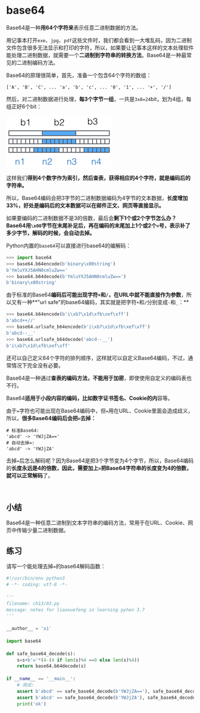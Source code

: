 # base64

Base64是一种**用64个字符来**表示任意二进制数据的方法。

用记事本打开`exe`、`jpg`、`pdf`这些文件时，我们都会看到一大堆乱码，因为二进制文件包含很多无法显示和打印的字符，所以，如果要让记事本这样的文本处理软件能处理二进制数据，就需要一个**二进制到字符串的转换方法**。Base64是一种最常见的二进制编码方法。

Base64的原理很简单，首先，准备一个包含64个字符的数组：

```
['A', 'B', 'C', ... 'a', 'b', 'c', ... '0', '1', ... '+', '/']
```

然后，对二进制数据进行处理，**每3个字节一组**，一共是`3x8=24`bit，划为4组，每组正好6个bit：

![base64-encode](001399415038305edba53df7d784a7fa76c6b7f6526873b000.png)

这样我们**得到4个数字作为索引，然后查表，获得相应的4个字符，就是编码后的字符串。**

所以，Base64编码会把3字节的二进制数据编码为4字节的文本数据，**长度增加33%，好处是编码后的文本数据可以在邮件正文、网页等直接显示。**

如果要编码的二进制数据不是3的倍数，最后会**剩下1个或2个字节怎么办？Base64用`\x00`字节在末尾补足后，再在编码的末尾加上1个或2个`=`号，表示补了多少字节，解码的时候，会自动去掉。**

Python内置的`base64`可以直接进行base64的编解码：

```python
>>> import base64
>>> base64.b64encode(b'binary\x00string')
b'YmluYXJ5AHN0cmluZw=='
>>> base64.b64decode(b'YmluYXJ5AHN0cmluZw==')
b'binary\x00string'
```

由于标准的Base64**编码后可能出现字符`+`和`/`，在URL中就不能直接作为参数**，所以又有一种**"url safe"的base64编码，其实就是把字符`+`和`/`分别变成`-`和`_`：**

```python
>>> base64.b64encode(b'i\xb7\x1d\xfb\xef\xff')
b'abcd++//'
>>> base64.urlsafe_b64encode(b'i\xb7\x1d\xfb\xef\xff')
b'abcd--__'
>>> base64.urlsafe_b64decode('abcd--__')
b'i\xb7\x1d\xfb\xef\xff'
```

还可以自己定义64个字符的排列顺序，这样就可以自定义Base64编码，不过，通常情况下完全没有必要。

Base64是一种通过**查表的编码方法，不能用于加密**，即使使用自定义的编码表也不行。

Base64**适用于小段内容的编码，比如数字证书签名、Cookie的内**容等。

由于`=`字符也可能出现在Base64编码中，但`=`用在URL、Cookie里面会造成歧义，所以，**很多Base64编码后会把`=`去掉：**

```
# 标准Base64:
'abcd' -> 'YWJjZA=='
# 自动去掉=:
'abcd' -> 'YWJjZA'
```

去掉`=`后怎么解码呢？因为Base64是把3个字节变为4个字节，所以，Base64编码的**长度永远是4的倍数，因此，需要加上`=`把Base64字符串的长度变为4的倍数，就可以正常解码**了。

<br>

## 小结

Base64是一种任意二进制到文本字符串的编码方法，常用于在URL、Cookie、网页中传输少量二进制数据。

## 练习

请写一个能处理去掉`=`的base64解码函数：

```python
#!/usr/bin/env python3
# -*- coding: utf-8 -*-

'''
filename: ch13/03.py
message: notes for liaoxuefeng in learning pyhon 3.7
'''

__author__ = 'xi'

import base64

def safe_base64_decode(s):
    s=s+b'='*(4-(4 if len(s)%4 ==0 else len(s)%4))
    return base64.b64decode(s)

if __name__ == '__main__':
    # 测试:
    assert b'abcd' == safe_base64_decode(b'YWJjZA=='), safe_base64_decode('YWJjZA==')
    assert b'abcd' == safe_base64_decode(b'YWJjZA'), safe_base64_decode('YWJjZA')
    print('ok')
```



